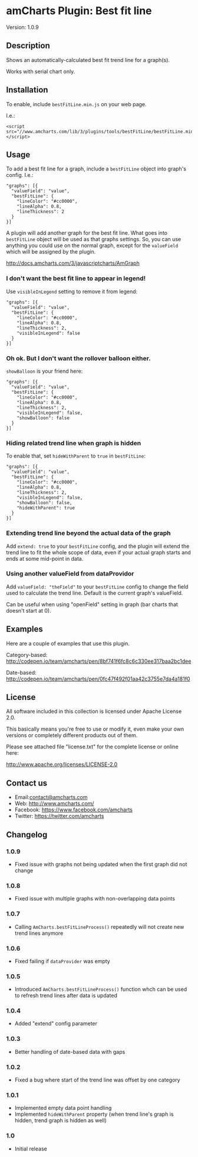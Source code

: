 # amCharts Plugin: Best fit line

Version: 1.0.9


## Description

Shows an automatically-calculated best fit trend line for a graph(s).

Works with serial chart only.

## Installation

To enable, include `bestFitLine.min.js` on your web page.

I.e.:

```
<script src="//www.amcharts.com/lib/3/plugins/tools/bestFitLine/bestFitLine.min.js"></script>
```

## Usage

To add a best fit line for a graph, include a `bestFitLine` object into graph's
config. I.e.:

```
"graphs": [{
  "valueField": "value",
  "bestFitLine": {
    "lineColor": "#cc0000",
    "lineAlpha": 0.8,
    "lineThickness": 2
  }
}]
```

A plugin will add another graph for the best fit line. What goes into 
`bestFitLine` object will be used as that graphs settings. So, you can use 
anything you could use on the normal graph, except for the `valueField` which 
will be assigned by the plugin.

http://docs.amcharts.com/3/javascriptcharts/AmGraph


### I don't want the best fit line to appear in legend!

Use `visibleInLegend` setting to remove it from legend:

```
"graphs": [{
  "valueField": "value",
  "bestFitLine": {
    "lineColor": "#cc0000",
    "lineAlpha": 0.8,
    "lineThickness": 2,
    "visibleInLegend": false
  }
}]
```

### Oh ok. But I don't want the rollover balloon either.

`showBalloon` is your friend here:

```
"graphs": [{
  "valueField": "value",
  "bestFitLine": {
    "lineColor": "#cc0000",
    "lineAlpha": 0.8,
    "lineThickness": 2,
    "visibleInLegend": false,
    "showBalloon": false
  }
}]
```

### Hiding related trend line when graph is hidden

To enable that, set `hideWithParent` to `true` in `bestFitLine`:

```
"graphs": [{
  "valueField": "value",
  "bestFitLine": {
    "lineColor": "#cc0000",
    "lineAlpha": 0.8,
    "lineThickness": 2,
    "visibleInLegend": false,
    "showBalloon": false,
    "hideWithParent": true
  }
}]
```

### Extending trend line beyond the actual data of the graph

Add `extend: true` to your `bestFitLine` config, and the plugin will extend the
trend line to fit the whole scope of data, even if your actual graph starts and 
ends at some mid-point in data.

### Using another valueField from dataProvidor

Add `valueField: "theField"` to your `bestFitLine` config to change the field 
used to calculate the trend line.
Default is the current graph's valueField.

Can be useful when using "openField" setting in graph (bar charts that doesn't
start at 0).


## Examples

Here are a couple of examples that use this plugin.

Category-based:
http://codepen.io/team/amcharts/pen/8bf741f6fc8c6c330ee317baa2bc1dee

Date-based:
http://codepen.io/team/amcharts/pen/0fc47f492f01aa42c3755e7da4a181f0

## License

All software included in this collection is licensed under Apache License 2.0.

This basically means you're free to use or modify it, even make your own 
versions or completely different products out of them.

Please see attached file "license.txt" for the complete license or online here:

http://www.apache.org/licenses/LICENSE-2.0


## Contact us

* Email:contact@amcharts.com
* Web: http://www.amcharts.com/
* Facebook: https://www.facebook.com/amcharts
* Twitter: https://twitter.com/amcharts


## Changelog

### 1.0.9
* Fixed issue with graphs not being updated when the first graph did not change

### 1.0.8
* Fixed issue with multiple graphs with non-overlapping data points

### 1.0.7
* Calling `AmCharts.bestFitLineProcess()` repeatedly will not create new trend lines anymore

### 1.0.6
* Fixed failing if `dataProvider` was empty

### 1.0.5
* Introduced `AmCharts.bestFitLineProcess()` function whch can be used to refresh trend lines after data is updated

### 1.0.4
* Added "extend" config parameter

### 1.0.3
* Better handling of date-based data with gaps

### 1.0.2
* Fixed a bug where start of the trend line was offset by one category

### 1.0.1
* Implemented empty data point handling
* Implemented `hideWithParent` property (when trend line's graph is hidden, trend graph is hidden as well)

### 1.0
* Initial release